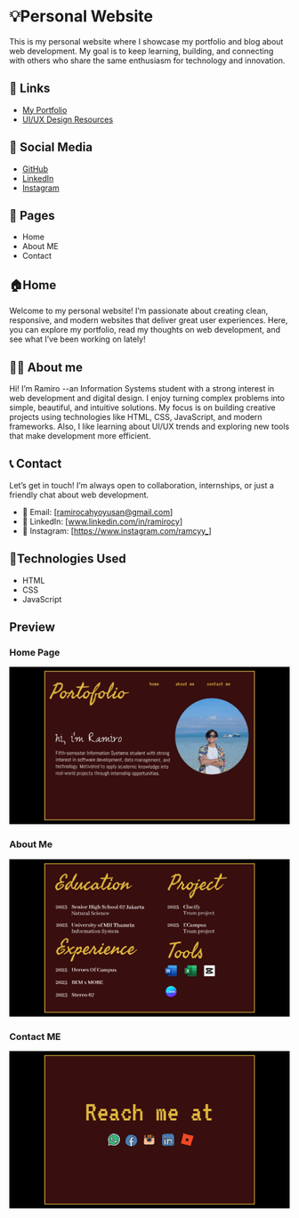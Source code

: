 # 💡Personal Website

This is my personal website where I showcase my portfolio and blog about web development.
My goal is to keep learning, building, and connecting with others who share the same enthusiasm for technology and innovation.

## 🔗 Links

- [My Portfolio](https://myportfolio.com)
- [UI/UX Design Resources](https://www.figma.com/proto/Dd8p7G37TJH981DMpL2Vft/PROJECT-PORTOFOLIO---RAMIRO-CY?node-id=2-2&p=f&t=AQjZ8jjvLuhiVPpH-1&scaling=min-zoom&content-scaling=fixed&page-id=0%3A1)

## 📱 Social Media

- [GitHub](https://github.com)
- [LinkedIn](https://linkedin.com)
- [Instagram](https://www.instagram.com/ramcyy_?igsh=N2FiM3U2Znk2NDF1&utm_source=qr)

## 📖 Pages

- Home
- About ME
- Contact

## 🏠Home

Welcome to my personal website! I’m passionate about creating clean, responsive, and modern websites that deliver great user experiences.
Here, you can explore my portfolio, read my thoughts on web development, and see what I’ve been working on lately!

## 👨‍💻 About me

Hi! I’m Ramiro --an Information Systems student with a strong interest in web development and digital design. I enjoy turning complex problems into simple, beautiful, and intuitive solutions. My focus is on building creative projects using technologies like HTML, CSS, JavaScript, and modern frameworks. Also, I like learning about UI/UX trends and exploring new tools that make development more efficient.

## 📞 Contact

Let’s get in touch! I’m always open to collaboration, internships, or just a friendly chat about web development.

- 📧 Email: [ramirocahyoyusan@gmail.com]
- 💼 LinkedIn: [www.linkedin.com/in/ramirocy]
- 📸 Instagram: [https://www.instagram.com/ramcyy_]

## 🔧Technologies Used

- HTML
- CSS
- JavaScript

## Preview

### Home Page

![Home Preview](./assets/home.png)

### About Me

![About Me Preview](./assets/aboutme.png)

### Contact ME

![Contact Me Preview](./assets/contact.png)
